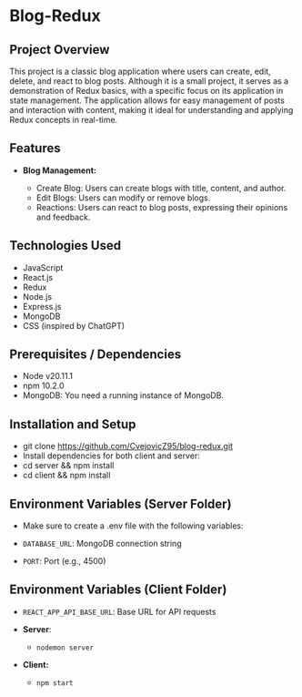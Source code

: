# Blog-Redux

## Project Overview

This project is a classic blog application where users can create, edit, delete, and react to blog posts. Although it is a small project, it serves as a demonstration of Redux basics, with a specific focus on its application in state management. The application allows for easy management of posts and interaction with content, making it ideal for understanding and applying Redux concepts in real-time.

## Features

- **Blog Management:**

  - Create Blog: Users can create blogs with title, content, and author.
  - Edit Blogs: Users can modify or remove blogs.
  - Reactions: Users can react to blog posts, expressing their opinions and feedback.

## Technologies Used

- JavaScript
- React.js
- Redux
- Node.js
- Express.js
- MongoDB
- CSS (inspired by ChatGPT)

## Prerequisites / Dependencies

- Node v20.11.1
- npm 10.2.0
- MongoDB: You need a running instance of MongoDB.

## Installation and Setup

- git clone <https://github.com/CvejovicZ95/blog-redux.git>
- Install dependencies for both client and server:
- cd server && npm install
- cd client && npm install

## Environment Variables (Server Folder)

- Make sure to create a .env file with the following variables:

- `DATABASE_URL`: MongoDB connection string  
- `PORT`: Port (e.g., 4500)

## Environment Variables (Client Folder)

- `REACT_APP_API_BASE_URL`: Base URL for API requests

- **Server**:
  - `nodemon server`
- **Client:**
  - `npm start`
